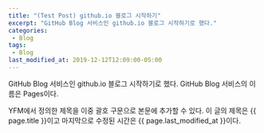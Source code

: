 ```yaml
---
title: "(Test Post) github.io 블로그 시작하기"
excerpt: "GitHub Blog 서비스인 github.io 블로그 시작하기로 했다."
categories:
 - Blog
tags:
 - Blog
last_modified_at: 2019-12-12T12:09:00-05:00
---
```


GitHub Blog 서비스인 github.io 블로그 시작하기로 했다. GitHub Blog 서비스의 이름은 Pages이다.

YFM에서 정의한 제목을 이중 괄호 구문으로 본문에 추가할 수 있다. 이 글의 제목은 {{ page.title }}이고 마지막으로 수정된 시간은 {{ page.last_modified_at }}이다.
